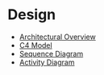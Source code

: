 # Design

- [Architectural Overview](architectural-overview.md)
- [C4 Model](c4-model.md)
- [Sequence Diagram](sequence-diagram.md)
- [Activity Diagram](activity-diagram.md)
